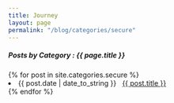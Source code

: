 ```yaml
---
title: Journey
layout: page
permalink: "/blog/categories/secure"
---
```


<h5> Posts by Category : {{ page.title }} </h5>

<div class="card">
{% for post in site.categories.secure %}
 <li class="category-posts"><span>{{ post.date | date_to_string }}</span> &nbsp; <a href="{{ post.url }}">{{ post.title }}</a></li>
{% endfor %}
</div>
